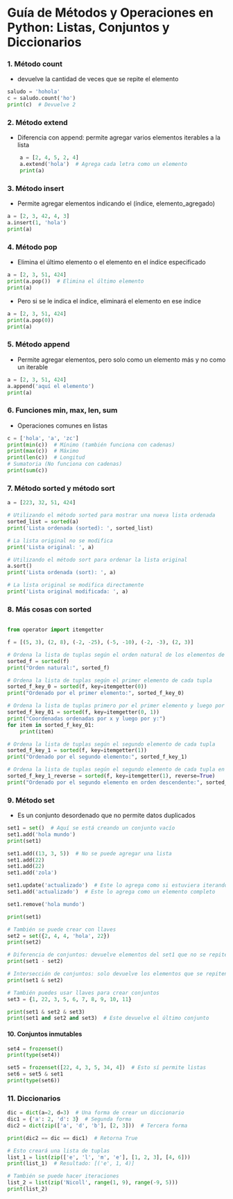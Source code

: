 # Guía de Métodos y Operaciones en Python: Listas, Conjuntos y Diccionarios

### 1. Método count 
- devuelve la cantidad de veces que se repite el elemento

```python
saludo = 'hohola'
c = saludo.count('ho')
print(c)  # Devuelve 2
```

### 2. Método extend
- Diferencia con append: permite agregar varios elementos iterables a la lista

```python
    a = [2, 4, 5, 2, 4]
    a.extend('hola')  # Agrega cada letra como un elemento
    print(a)
```

### 3. Método insert
- Permite agregar elementos indicando el (índice, elemento_agregado)

```python
a = [2, 3, 42, 4, 3]
a.insert(1, 'hola')
print(a)
```

### 4. Método pop
- Elimina el último elemento o el elemento en el índice especificado

```python
a = [2, 3, 51, 424]
print(a.pop())  # Elimina el último elemento
print(a)
```

- Pero si se le indica el índice, eliminará el elemento en ese índice

```python
a = [2, 3, 51, 424]
print(a.pop(0))
print(a)
```

### 5. Método append
- Permite agregar elementos, pero solo como un elemento más y no como un iterable

```python
a = [2, 3, 51, 424]
a.append('aquí el elemento')
print(a)
```

### 6. Funciones min, max, len, sum
-  Operaciones comunes en listas

```python
c = ['hola', 'a', 'zc']
print(min(c))  # Mínimo (también funciona con cadenas)
print(max(c))  # Máximo
print(len(c))  # Longitud
# Sumatoria (No funciona con cadenas)
print(sum(c))
```

### 7. Método sorted y método sort
```python
a = [223, 32, 51, 424]

# Utilizando el método sorted para mostrar una nueva lista ordenada
sorted_list = sorted(a)
print('Lista ordenada (sorted): ', sorted_list)

# La lista original no se modifica
print('Lista original: ', a)

# Utilizando el método sort para ordenar la lista original
a.sort()
print('Lista ordenada (sort): ', a)

# La lista original se modifica directamente
print('Lista original modificada: ', a)
```

### 8. Más cosas con sorted

```python

from operator import itemgetter

f = [(5, 3), (2, 8), (-2, -25), (-5, -10), (-2, -3), (2, 3)]

# Ordena la lista de tuplas según el orden natural de los elementos de las tuplas
sorted_f = sorted(f)
print("Orden natural:", sorted_f)

# Ordena la lista de tuplas según el primer elemento de cada tupla
sorted_f_key_0 = sorted(f, key=itemgetter(0))
print("Ordenado por el primer elemento:", sorted_f_key_0)

# Ordena la lista de tuplas primero por el primer elemento y luego por el segundo elemento
sorted_f_key_01 = sorted(f, key=itemgetter(0, 1))
print("Coordenadas ordenadas por x y luego por y:")
for item in sorted_f_key_01:
    print(item)

# Ordena la lista de tuplas según el segundo elemento de cada tupla
sorted_f_key_1 = sorted(f, key=itemgetter(1))
print("Ordenado por el segundo elemento:", sorted_f_key_1)

# Ordena la lista de tuplas según el segundo elemento de cada tupla en orden descendente
sorted_f_key_1_reverse = sorted(f, key=itemgetter(1), reverse=True)
print("Ordenado por el segundo elemento en orden descendente:", sorted_f_key_1_reverse)
```

### 9. Método set
- Es un conjunto desordenado que no permite datos duplicados
```python
set1 = set()  # Aquí se está creando un conjunto vacío
set1.add('hola mundo')
print(set1)

set1.add((13, 3, 5))  # No se puede agregar una lista
set1.add(22)
set1.add(22)
set1.add('zola')

set1.update('actualizado')  # Este lo agrega como si estuviera iterando
set1.add('actualizado')  # Este lo agrega como un elemento completo

set1.remove('hola mundo')

print(set1)

# También se puede crear con llaves
set2 = set({2, 4, 4, 'hola', 22})
print(set2)

# Diferencia de conjuntos: devuelve elementos del set1 que no se repiten en el set2
print(set1 - set2)

# Intersección de conjuntos: solo devuelve los elementos que se repiten en ambos conjuntos
print(set1 & set2)

# También puedes usar llaves para crear conjuntos
set3 = {1, 22, 3, 5, 6, 7, 8, 9, 10, 11}

print(set1 & set2 & set3)
print(set1 and set2 and set3)  # Este devuelve el último conjunto

```

#### 10. Conjuntos inmutables
```python
set4 = frozenset()
print(type(set4))

set5 = frozenset([22, 4, 3, 5, 34, 4])  # Esto sí permite listas
set6 = set5 & set1
print(type(set6))
```

### 11. Diccionarios

```python
dic = dict(a=2, d=3)  # Una forma de crear un diccionario
dic1 = {'a': 2, 'd': 3}  # Segunda forma
dic2 = dict(zip(['a', 'd', 'b'], [2, 3]))  # Tercera forma

print(dic2 == dic == dic1)  # Retorna True

# Esto creará una lista de tuplas
list_1 = list(zip(['e', 'l', 'm', 'e'], [1, 2, 3], [4, 6]))
print(list_1)  # Resultado: [('e', 1, 4)]

# También se puede hacer iteraciones
list_2 = list(zip('Nicoll', range(1, 9), range(-9, 5)))
print(list_2)
```



